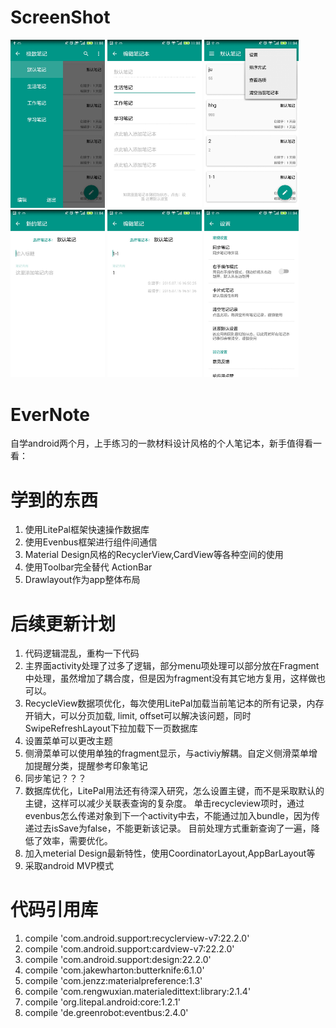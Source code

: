 # ScreenShot
<img src="./screenshot/1.jpeg" width="30%" height="30%">
<img src="./screenshot/2.jpeg" width="30%" height="30%">
<img src="./screenshot/3.jpeg" width="30%" height="30%">

<img src="./screenshot/4.jpeg" width="30%" height="30%">
<img src="./screenshot/5.jpeg" width="30%" height="30%">
<img src="./screenshot/6.jpeg" width="30%" height="30%">

# EverNote
自学android两个月，上手练习的一款材料设计风格的个人笔记本，新手值得看一看：

# 学到的东西
1.	使用LitePal框架快速操作数据库
2.  使用Evenbus框架进行组件间通信
3.	Material Design风格的RecyclerView,CardView等各种空间的使用
4.	使用Toolbar完全替代 ActionBar
5.  Drawlayout作为app整体布局

# 后续更新计划
1.	代码逻辑混乱，重构一下代码
2.	主界面activity处理了过多了逻辑，部分menu项处理可以部分放在Fragment中处理，虽然增加了耦合度，但是因为fragment没有其它地方复用，这样做也可以。
3.	RecycleView数据项优化，每次使用LitePal加载当前笔记本的所有记录，内存开销大，可以分页加载,
	limit, offset可以解决该问题，同时SwipeRefreshLayout下拉加载下一页数据库
4.  设置菜单可以更改主题
5.	侧滑菜单可以使用单独的fragment显示，与activiy解耦。自定义侧滑菜单增加提醒分类，提醒参考印象笔记
6.	同步笔记？？？
7.	数据库优化，LitePal用法还有待深入研究，怎么设置主键，而不是采取默认的主键，这样可以减少关联表查询的复杂度。
	单击recycleview项时，通过evenbus怎么传递对象到下一个activity中去，不能通过加入bundle，因为传递过去isSave为false，不能更新该记录。
	目前处理方式重新查询了一遍，降低了效率，需要优化。
8.	加入meterial Design最新特性，使用CoordinatorLayout,AppBarLayout等
9.	采取android MVP模式

# 代码引用库
1.	compile 'com.android.support:recyclerview-v7:22.2.0'
2.	compile 'com.android.support:cardview-v7:22.2.0'
3.	compile 'com.android.support:design:22.2.0'
4.	compile 'com.jakewharton:butterknife:6.1.0'
5.	compile 'com.jenzz:materialpreference:1.3'
6.	compile 'com.rengwuxian.materialedittext:library:2.1.4'
7.	compile 'org.litepal.android:core:1.2.1'
8.	compile 'de.greenrobot:eventbus:2.4.0'